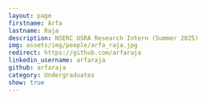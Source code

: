 ```yaml
---
layout: page
firstname: Arfa
lastname: Raja
description: NSERC USRA Research Intern (Summer 2025)
img: assets/img/people/arfa_raja.jpg
redirect: https://github.com/arfaraja
linkedin_username: arfaraja
github: arfaraja
category: Undergraduates
show: true
---
```

